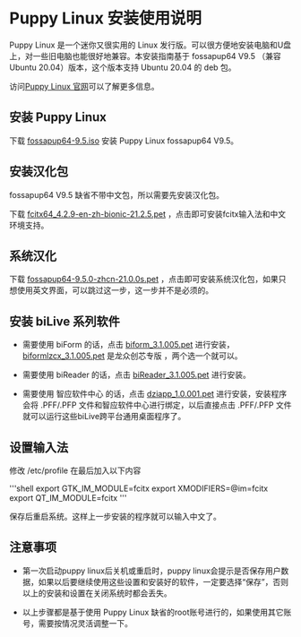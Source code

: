 # Puppy Linux 安装使用说明

Puppy Linux 是一个迷你又很实用的 Linux 发行版。可以很方便地安装电脑和U盘上，对一些旧电脑也能很好地兼容。本安装指南基于 fossapup64 V9.5 （兼容Ubuntu 20.04）版本，这个版本支持 Ubuntu 20.04 的 deb 包。

访问[Puppy Linux 官网](https://puppylinux.com/)可以了解更多信息。

## 安装 Puppy Linux

下载 [fossapup64-9.5.iso](https://www.bilive.com/site_media/media/tools/fossapup64-9.5.iso) 安装 Puppy Linux fossapup64 V9.5。

## 安装汉化包

fossapup64 V9.5 缺省不带中文包，所以需要先安装汉化包。

下载 [fcitx64_4.2.9-en-zh-bionic-21.2.5.pet](https://www.bilive.com/site_media/media/tools/fcitx64_4.2.9-en-zh-bionic-21.2.5.pet) ，点击即可安装fcitx输入法和中文环境支持。

## 系统汉化

下载 [fossapup64-9.5.0-zhcn-21.0.0s.pet](https://www.bilive.com/site_media/media/tools/fossapup64-9.5.0-zhcn-21.0.0s.pet) ，点击即可安装系统汉化包，如果只想使用英文界面，可以跳过这一步，这一步并不是必须的。

## 安装 biLive 系列软件

- 需要使用 biForm 的话，点击 [biform_3.1.005.pet](https://www.bilive.com/site_media/media/tools/) 进行安装，[biformlzcx_3.1.005.pet](https://www.bilive.com/site_media/media/tools/biformlzcx_3.1.005.pet) 是龙众创芯专版 ，两个选一个就可以。

- 需要使用 biReader 的话，点击 [biReader_3.1.005.pet](https://www.bilive.com/site_media/media/tools/biReader_3.1.005.pet) 进行安装。

- 需要使用 智应软件中心 的话，点击 [dziapp_1.0.001.pet](https://www.bilive.com/site_media/media/tools/dziapp_1.0.001.pet) 进行安装，安装程序会将 .PFF/.PFP 文件和智应软件中心进行绑定，以后直接点击 .PFF/.PFP 文件就可以运行这些biLive跨平台通用桌面程序了。

## 设置输入法

修改 /etc/profile 在最后加入以下内容

'''shell
export GTK_IM_MODULE=fcitx
export XMODIFIERS=@im=fcitx
export QT_IM_MODULE=fcitx
'''

保存后重启系统。这样上一步安装的程序就可以输入中文了。

## 注意事项

- 第一次启动puppy linux后关机或重启时，puppy linux会提示是否保存用户数据，如果以后要继续使用这些设置和安装好的软件，一定要选择“保存”，否则以上的安装和设置在关闭系统时都会丢失。

- 以上步骤都是基于使用 Puppy Linux 缺省的root账号进行的，如果使用其它账号，需要按情况灵活调整一下。
